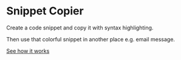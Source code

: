 # Snippet Copier

Create a code snippet and copy it with syntax highlighting.

Then use that colorful snippet in another place e.g. email message.

[See how it works](https://codisity.github.io/snippet-copier/)
